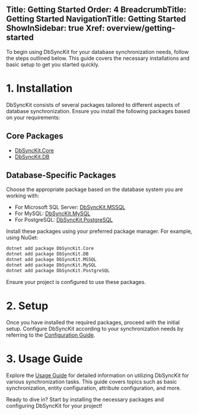 ﻿﻿Title: Getting Started
Order: 4
BreadcrumbTitle: Getting Started
NavigationTitle: Getting Started
ShowInSidebar: true
Xref: overview/getting-started
---

To begin using DbSyncKit for your database synchronization needs, follow the steps outlined below. This guide covers the necessary installations and basic setup to get you started quickly.

# 1. Installation

DbSyncKit consists of several packages tailored to different aspects of database synchronization. Ensure you install the following packages based on your requirements:

## Core Packages

- [DbSyncKit.Core](xref:packages/dbsynckit.core)
- [DbSyncKit.DB](xref:packages/dbsynckit.db)

## Database-Specific Packages

Choose the appropriate package based on the database system you are working with:

- For Microsoft SQL Server: [DbSyncKit.MSSQL](xref:packages/dbsynckit.mssql)
- For MySQL: [DbSyncKit.MySQL](xref:packages/dbsynckit.mysql)
- For PostgreSQL: [DbSyncKit.PostgreSQL](xref:packages/dbsynckit.postgresql)


Install these packages using your preferred package manager. For example, using NuGet:

```bash
dotnet add package DbSyncKit.Core
dotnet add package DbSyncKit.DB
dotnet add package DbSyncKit.MSSQL
dotnet add package DbSyncKit.MySQL
dotnet add package DbSyncKit.PostgreSQL
```

Ensure your project is configured to use these packages.

# 2. Setup

Once you have installed the required packages, proceed with the initial setup. Configure DbSyncKit according to your synchronization needs by referring to the [Configuration Guide](xref:configuration).

# 3. Usage Guide

Explore the [Usage Guide](xref:usage) for detailed information on utilizing DbSyncKit for various synchronization tasks. This guide covers topics such as basic synchronization, entity configuration, attribute configuration, and more.

Ready to dive in? Start by installing the necessary packages and configuring DbSyncKit for your project!

